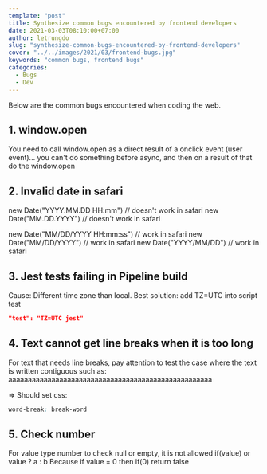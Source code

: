 ```yaml
---
template: "post"
title: Synthesize common bugs encountered by frontend developers
date: 2021-03-03T08:10:00+07:00
author: letrungdo
slug: "synthesize-common-bugs-encountered-by-frontend-developers"
cover: "../../images/2021/03/frontend-bugs.jpg"
keywords: "common bugs, frontend bugs"
categories:
  - Bugs
  - Dev
---
```

Below are the common bugs encountered when coding the web.

## 1. window.open
You need to call window.open as a direct result of a onclick event (user event)... you can't do something before async, and then on a result of that do the window.open

## 2. Invalid date in safari
new Date("YYYY.MM.DD HH:mm") // doesn't work in safari
new Date("MM.DD.YYYY") // doesn't work in safari

new Date("MM/DD/YYYY HH:mm:ss") // work in safari
new Date("MM/DD/YYYY") // work in safari
new Date("YYYY/MM/DD") // work in safari

## 3. Jest tests failing in Pipeline build
Cause: Different time zone than local.
Best solution: add TZ=UTC into script test
```json
"test": "TZ=UTC jest"
```

## 4. Text cannot get line breaks when it is too long
For text that needs line breaks, pay attention to test the case where the text is written contiguous such as: aaaaaaaaaaaaaaaaaaaaaaaaaaaaaaaaaaaaaaaaaaaaaaaaaaaa

=> Should set css:
```css
word-break: break-word
```

## 5. Check number
For value type number to check null or empty, it is not allowed if(value) or value ? a : b
Because if value = 0 then if(0) return false
